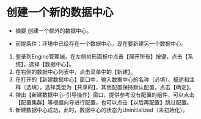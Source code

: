 # 创建一个新的数据中心
* 摘要
  创建一个额外的数据中心。

* 前提条件：环境中已经存在一个数据中心，现在要新建另一个数据中心。

1. 登录到Engine管理端，在左侧树形面板中点击【展开所有】按键，点击【系统】，选择【数据中心】。
1. 在右侧的数据中心列表中，点击菜单中的【新建】。
1. 在打开的【新建数据中心】窗口中，输入数据中心的名称（必填）、描述和注释（选填），选择类型为【共享的】，其他配置保持默认配置，点击【确定】。
1. 弹出【新建数据中心-引导操作】窗口，提供参考没有配置的组件，可以点击【配置集群】等根据向导进行配置，也可以点击【以后再配置】跳过配置。
1. 新建数据中心成功，此时，数据中心的状态为Uninitialized（未初始化）。

